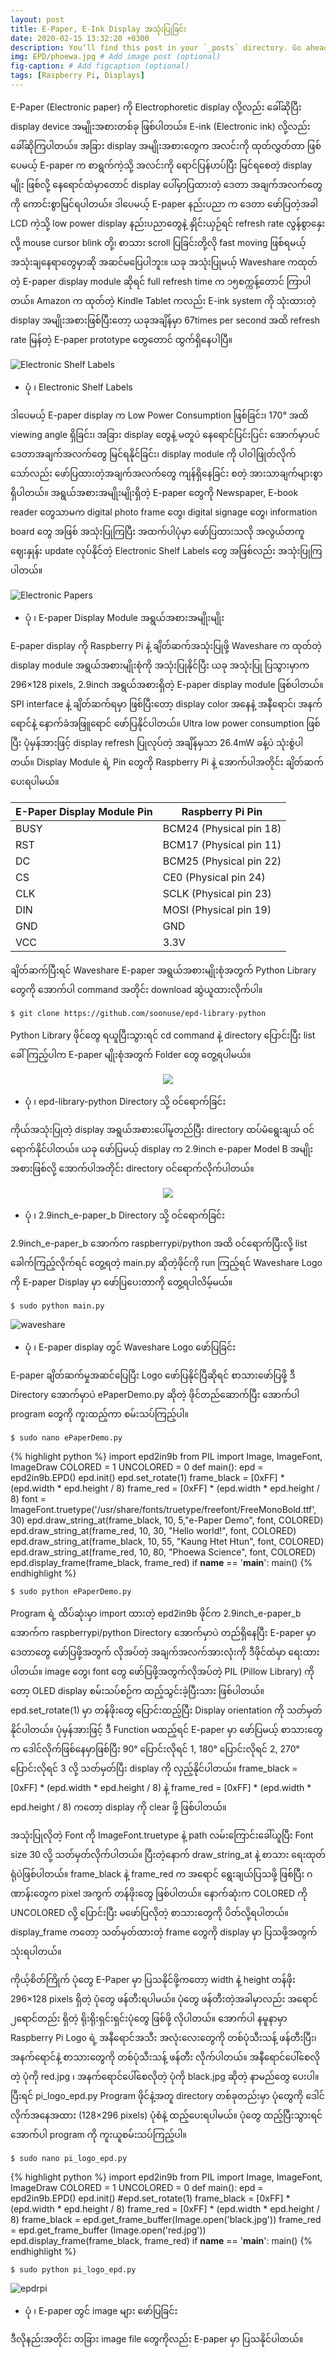 ```yaml
---
layout: post
title: E-Paper, E-Ink Display အသုံးပြုခြင်း
date: 2020-02-15 13:32:20 +0300
description: You’ll find this post in your `_posts` directory. Go ahead and edit it and re-build the site to see your changes. # Add post description (optional)
img: EPD/phoewa.jpg # Add image post (optional)
fig-caption: # Add figcaption (optional)
tags: [Raspberry Pi, Displays]
---
```

E-Paper (Electronic paper) ကို Electrophoretic display လို့လည်း ခေါ်ဆိုပြီး display device အမျိုးအစားတစ်ခု ဖြစ်ပါတယ်။ E-ink (Electronic ink) လို့လည်း ခေါ်ဆိုကြပါတယ်။ အခြား display အမျိုးအစားတွေက အလင်းကို ထုတ်လွှတ်တာ ဖြစ်ပေမယ့် E-paper က စာရွက်ကဲ့သို့ အလင်းကို ရောင်ပြန်ဟပ်ပြီး မြင်ရစေတဲ့ display မျိုး ဖြစ်လို့ နေရောင်ထဲမှာတောင် display ပေါ်မှာပြထားတဲ့ ဒေတာ အချက်အလက်တွေကို ကောင်းစွာမြင်ရပါတယ်။ ဒါပေမယ့် E-paper နည်းပညာ က ဒေတာ ဖော်ပြတဲ့အခါ LCD ကဲ့သို့ low power display နည်းပညာတွေနဲ့ နှိုင်းယှဉ်ရင် refresh rate လွန်စွာနှေးလို့ mouse cursor blink တို့၊ စာသား scroll ပြခြင်းတို့လို fast moving ဖြစ်ရမယ့် အသုံးချနေရာတွေမှာဆို အဆင်မပြေပါဘူး။ ယခု အသုံးပြုမယ့် Waveshare ကထုတ်တဲ့ E-paper display module ဆိုရင် full refresh time က ၁၅စက္ကန့်တောင် ကြာပါတယ်။ Amazon က ထုတ်တဲ့ Kindle Tablet ကလည်း E-ink system ကို သုံးထားတဲ့ display အမျိုးအစားဖြစ်ပြီးတော့ ယခုအချိန်မှာ 67times per second အထိ refresh rate မြန်တဲ့ E-paper prototype တွေတောင် ထွက်ရှိနေပါပြီ။ 

![Electronic Shelf Labels]({{site.baseurl}}/assets/img/EPD/esl.jpg)

* ပုံ ၊ Electronic Shelf Labels

ဒါပေမယ့် E-paper display က Low Power Consumption ဖြစ်ခြင်း၊ 170° အထိ viewing angle ရှိခြင်း၊ အခြား display တွေနဲ့ မတူပဲ နေရောင်ပြင်းပြင်း အောက်မှာပင် ဒေတာအချက်အလက်တွေ မြင်ရနိုင်ခြင်း၊ display module ကို ပါဝါဖြုတ်လိုက်သော်လည်း ဖော်ပြထားတဲ့အချက်အလက်တွေ ကျန်ရှိနေခြင်း စတဲ့ အားသာချက်များစွာ ရှိပါတယ်။ အရွယ်အစားအမျိုးမျိုးရှိတဲ့ E-paper တွေကို Newspaper, E-book reader တွေသာမက digital photo frame တွေ၊ digital signage တွေ၊ information board တွေ အဖြစ် အသုံးပြုကြပြီး အထက်ပါပုံမှာ ဖော်ပြထားသလို အလွယ်တကူ ဈေးနှုန်း update လုပ်နိုင်တဲ့ Electronic Shelf Labels တွေ အဖြစ်လည်း အသုံးပြုကြပါတယ်။

![Electronic Papers]({{site.baseurl}}/assets/img/EPD/epd.jpg)

* ပုံ ၊ E-paper Display Module အရွယ်အစားအမျိုးမျိုး

E-paper display ကို Raspberry Pi နဲ့ ချိတ်ဆက်အသုံးပြုဖို့ Waveshare က ထုတ်တဲ့ display module အရွယ်အစားမျိုးစုံကို အသုံးပြုနိုင်ပြီး ယခု အသုံးပြု ပြသွားမှာက 296×128 pixels, 2.9inch အရွယ်အစားရှိတဲ့ E-paper display module ဖြစ်ပါတယ်။ SPI interface နဲ့ ချိတ်ဆက်ရမှာ ဖြစ်ပြီးတော့ display color အနေနဲ့ အနီရောင်၊ အနက်ရောင်နဲ့ နောက်ခံအဖြူရောင် ဖော်ပြနိုင်ပါတယ်။ Ultra low power consumption ဖြစ်ပြီး ပုံမှန်အားဖြင့် display refresh ပြုလုပ်တဲ့ အချိန်မှသာ 26.4mW ခန့်ပဲ သုံးစွဲပါတယ်။ Display Module ရဲ့ Pin တွေကို Raspberry Pi နဲ့ အောက်ပါအတိုင်း ချိတ်ဆက်ပေးရပါမယ်။

| E-Paper Display Module Pin  | Raspberry Pi Pin |
| ------------- | ------------- |
| BUSY  | BCM24 (Physical pin 18)  |
| RST  | BCM17 (Physical pin 11)  |
| DC  | BCM25 (Physical pin 22)  |
| CS  | 	CE0 (Physical pin 24)  |
| CLK  | SCLK (Physical pin 23)  |
| DIN  | MOSI (Physical pin 19)  |
| GND  | GND  |
| VCC  | 3.3V  |

ချိတ်ဆက်ပြီးရင် Waveshare E-paper အရွယ်အစားမျိုးစုံအတွက် Python Library တွေကို အောက်ပါ command အတိုင်း download ဆွဲယူထားလိုက်ပါ။

`$ git clone https://github.com/soonuse/epd-library-python`

Python Library ဖိုင်တွေ ရယူပြီးသွားရင် cd command နဲ့ directory ပြောင်းပြီး list ခေါ်ကြည့်ပါက E-paper မျိုးစုံအတွက် Folder တွေ တွေ့ရပါမယ်။

<p align="center">
<img src="/assets/img/EPD/cli1.png">
</p>

* ပုံ ၊ epd-library-python Directory သို့ ဝင်ရောက်ခြင်း

ကိုယ်အသုံးပြုတဲ့ display အရွယ်အစားပေါ်မူတည်ပြီး directory ထပ်မံရွေးချယ် ဝင်ရောက်နိုင်ပါတယ်။ ယခု ဖော်ပြမယ့် display က 2.9inch e-paper Model B အမျိုးအစားဖြစ်လို့ အောက်ပါအတိုင်း directory ဝင်ရောက်လိုက်ပါတယ်။

<p align="center">
<img src="/assets/img/EPD/cli2.png">
</p>

* ပုံ ၊ 2.9inch_e-paper_b Directory သို့ ဝင်ရောက်ခြင်း

2.9inch_e-paper_b အောက်က raspberrypi/python အထိ ဝင်ရောက်ပြီးလို့ list ခေါက်ကြည့်လိုက်ရင် တွေ့ရတဲ့ main.py ဆိုတဲ့ဖိုင်ကို run ကြည့်ရင် Waveshare Logo ကို E-paper Display မှာ ဖော်ပြပေးတာကို တွေ့ရပါလိမ့်မယ်။

`$ sudo python main.py`

![waveshare]({{site.baseurl}}/assets/img/EPD/waveshare.jpg)

* ပုံ ၊ E-paper display တွင် Waveshare Logo ဖော်ပြခြင်း

E-paper ချိတ်ဆက်မှုအဆင်ပြေပြီး Logo ဖော်ပြနိုင်ပြီဆိုရင် စာသားဖော်ပြဖို့ ဒီ Directory အောက်မှာပဲ ePaperDemo.py ဆိုတဲ့ ဖိုင်တည်ဆောက်ပြီး အောက်ပါ program တွေကို ကူးထည့်ကာ စမ်းသပ်ကြည့်ပါ။

`$ sudo nano ePaperDemo.py`

{% highlight python %}
import epd2in9b
from PIL import Image, ImageFont, ImageDraw
COLORED = 1
UNCOLORED = 0
def main():
    epd = epd2in9b.EPD()
    epd.init()
    epd.set_rotate(1)
    frame_black = [0xFF] * (epd.width * epd.height / 8)
    frame_red = [0xFF] * (epd.width * epd.height / 8)
    font = ImageFont.truetype('/usr/share/fonts/truetype/freefont/FreeMonoBold.ttf', 30)
    epd.draw_string_at(frame_black, 10, 5,"e-Paper Demo", font, COLORED)
    epd.draw_string_at(frame_red, 10, 30, "Hello world!", font, COLORED)
    epd.draw_string_at(frame_black, 10, 55, "Kaung Htet Htun", font, COLORED)
    epd.draw_string_at(frame_red, 10, 80,  "Phoewa Science", font, COLORED)
    epd.display_frame(frame_black, frame_red)
if __name__ == '__main__':
    main()
{% endhighlight %}

`$ sudo python ePaperDemo.py`

Program ရဲ့ ထိပ်ဆုံးမှာ import ထားတဲ့ epd2in9b ဖိုင်က 2.9inch_e-paper_b အောက်က raspberrypi/python Directory အောက်မှာပဲ တည်ရှိနေပြီး E-paper မှာ ဒေတာတွေ ဖော်ပြဖို့အတွက် လိုအပ်တဲ့ အချက်အလက်အားလုံးကို ဒီဖိုင်ထဲမှာ ရေးထားပါတယ်။ image တွေ၊ font တွေ ဖော်ပြဖို့အတွက်လိုအပ်တဲ့ PIL (Pillow Library) ကိုတော့ OLED display စမ်းသပ်စဉ်က ထည့်သွင်းခဲ့ပြီးသား ဖြစ်ပါတယ်။ epd.set_rotate(1) မှာ တန်ဖိုးတွေ ပြောင်းထည့်ပြီး Display orientation ကို သတ်မှတ်နိုင်ပါတယ်။ ပုံမှန်အားဖြင့် ဒီ Function မထည့်ရင် E-paper မှာ ဖော်ပြမယ့် စာသားတွေက ဒေါင်လိုက်ဖြစ်နေမှာဖြစ်ပြီး 90° ပြောင်းလိုရင် 1, 180° ပြောင်းလိုရင် 2, 270° ပြောင်းလိုရင် 3 လို့ သတ်မှတ်ပြီး display ကို လှည့်နိုင်ပါတယ်။ frame_black = [0xFF] * (epd.width * epd.height / 8) နဲ့ frame_red = [0xFF] * (epd.width * epd.height / 8) ကတော့ display ကို clear ဖို့ ဖြစ်ပါတယ်။

အသုံးပြုလိုတဲ့ Font ကို ImageFont.truetype နဲ့ path လမ်းကြောင်းခေါ်ယူပြီး Font size 30 လို့ သတ်မှတ်လိုက်ပါတယ်။ ပြီးတဲ့နောက် draw_string_at နဲ့ စာသား ရေးထုတ်ရုံပဲဖြစ်ပါတယ်။ frame_black နဲ့ frame_red က အရောင် ရွေးချယ်ပြသဖို့ ဖြစ်ပြီး ဂဏာန်းတွေက pixel အကွက် တန်ဖိုးတွေ ဖြစ်ပါတယ်။ နောက်ဆုံးက COLORED ကို UNCOLORED လို့ ပြောင်းပြီး မဖော်ပြလိုတဲ့ စာသားတွေကို ပိတ်လို့ရပါတယ်။ display_frame ကတော့ သတ်မှတ်ထားတဲ့ frame တွေကို display မှာ ပြသဖို့အတွက် သုံးရပါတယ်။

ကိုယ့်စိတ်ကြိုက် ပုံတွေ E-Paper မှာ ပြသနိုင်ဖို့ကတော့ width နဲ့ height တန်ဖိုး 296×128 pixels ရှိတဲ့ ပုံတွေ ဖန်တီးရပါမယ်။ ပုံတွေ ဖန်တီးတဲ့အခါမှာလည်း အရောင် ၂ရောင်တည်း ရှိတဲ့ ရိုးရိုးရှင်းရှင်းပုံတွေ ဖြစ်ဖို့ လိုပါတယ်။ အောက်ပါ နမူနာမှာ Raspberry Pi Logo ရဲ့ အနီရောင်အသီး အလုံးလေးတွေကို တစ်ပုံသီးသန့် ဖန်တီးပြီး၊ အနက်ရောင်နဲ့ စာသားတွေကို တစ်ပုံသီးသန့် ဖန်တီး လိုက်ပါတယ်။ အနီရောင်ပေါ်စေလိုတဲ့ ပုံကို red.jpg ၊ အနက်ရောင်ပေါ်စေလိုတဲ့ ပုံကို black.jpg ဆိုတဲ့ နာမည်တွေ ပေးပါ။ ပြီးရင် pi_logo_epd.py Program ဖိုင်နဲ့အတူ directory တစ်ခုတည်းမှာ ပုံတွေကို ဒေါင်လိုက်အနေအထား (128×296 pixels) ပုံစံနဲ့ ထည့်ပေးရပါမယ်။ ပုံတွေ ထည့်ပြီးသွားရင် အောက်ပါ program ကို ကူးယူစမ်းသပ်ကြည့်ပါ။

`$ sudo nano pi_logo_epd.py`

{% highlight python %}
import epd2in9b
from PIL import Image, ImageFont, ImageDraw
COLORED = 1
UNCOLORED = 0
def main():
    epd = epd2in9b.EPD()
    epd.init()
    #epd.set_rotate(1)
    frame_black = [0xFF] * (epd.width * epd.height / 8)
    frame_red = [0xFF] * (epd.width * epd.height / 8)
    frame_black = epd.get_frame_buffer(Image.open('black.jpg'))
    frame_red = epd.get_frame_buffer (Image.open('red.jpg'))
    epd.display_frame(frame_black, frame_red)
if __name__ == '__main__':
    main()
{% endhighlight %}

`$ sudo python pi_logo_epd.py`

![epdrpi]({{site.baseurl}}/assets/img/EPD/epdrpi.jpg)

* ပုံ ၊ E-paper တွင် image များ ဖော်ပြခြင်း

ဒီလိုနည်းအတိုင်း တခြား image file တွေကိုလည်း E-paper မှာ ပြသနိုင်ပါတယ်။
